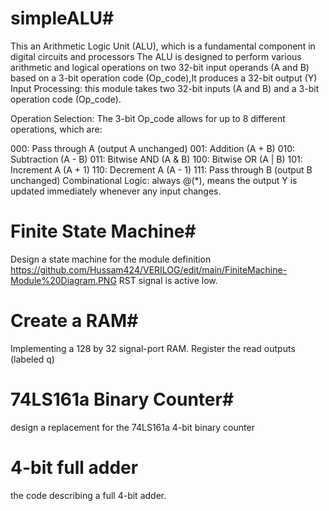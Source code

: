 # simpleALU#
This an Arithmetic Logic Unit (ALU), which is a fundamental component in digital circuits and processors
The ALU is designed to perform various arithmetic and logical operations on two 32-bit input operands (A and B) based on a 3-bit operation code (Op_code),It produces a 32-bit output (Y)
Input Processing: this module takes two 32-bit inputs (A and B) and a 3-bit operation code (Op_code).

Operation Selection: The 3-bit Op_code allows for up to 8 different operations, which are:

000: Pass through A (output A unchanged)
001: Addition (A + B)
010: Subtraction (A - B)
011: Bitwise AND (A & B)
100: Bitwise OR (A | B)
101: Increment A (A + 1)
110: Decrement A (A - 1)
111: Pass through B (output B unchanged)
Combinational Logic: always @(*), means the output Y is updated immediately whenever any input changes.

# Finite State Machine#
Design  a state machine for the module definition  
https://github.com/Hussam424/VERILOG/edit/main/FiniteMachine-Module%20Diagram.PNG
 RST signal is active low.


 # Create a RAM#
Implementing a 128 by 32 signal-port RAM. Register the read outputs (labeled q) 

# 74LS161a Binary Counter#
design a replacement for the 74LS161a 4-bit binary counter

#  4-bit full adder #
the code describing a full 4-bit adder.